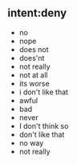 ## intent:deny
- no
- nope
- does not
- does'nt
- not really
- not at all
- its worse
- i don't like that
- awful
- bad
- never
- I don't think so
- don't like that
- no way
- not really
